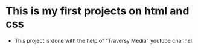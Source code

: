 # This is my first projects on html and css

- This project is done with the help of "Traversy Media" youtube channel
